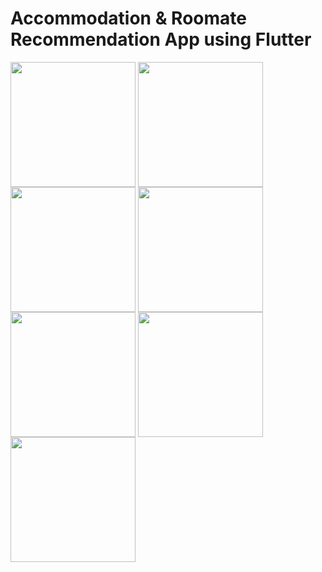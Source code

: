# Accommodation & Roomate Recommendation App using Flutter #


<img align="center" src="https://github.com/rajat1106/dumping-yard/blob/main/WhatsApp%20Image%202022-01-21%20at%208.48.42%20PM%20(1).jpeg" width="200">

<img align="center" src="https://github.com/rajat1106/dumping-yard/blob/main/WhatsApp%20Image%202022-01-21%20at%208.48.42%20PM.jpeg" width="200">

<img align="center" src="https://github.com/rajat1106/dumping-yard/blob/main/WhatsApp%20Image%202022-01-20%20at%2010.42.17%20PM.jpeg" width="200">

<img align="center" src="https://github.com/rajat1106/dumping-yard/blob/main/WhatsApp%20Image%202022-01-20%20at%2010.42.29%20PM%20(2).jpeg" width="200">

<img align="center" src="https://github.com/rajat1106/dumping-yard/blob/main/WhatsApp%20Image%202022-01-20%20at%2010.42.29%20PM%20(1).jpeg" width="200">

<img align="center" src="https://github.com/rajat1106/dumping-yard/blob/main/WhatsApp%20Image%202022-01-20%20at%2010.42.29%20PM.jpeg" width="200">

<img align="center" src="https://github.com/rajat1106/dumping-yard/blob/main/WhatsApp%20Image%202022-01-20%20at%2010.42.51%20PM.jpeg" width="200">


